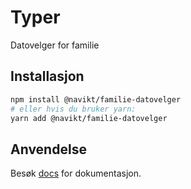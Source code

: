 # Typer

Datovelger for familie

## Installasjon

```sh
npm install @navikt/familie-datovelger
# eller hvis du bruker yarn:
yarn add @navikt/familie-datovelger
```

## Anvendelse

Besøk [docs](https://navikt.github.io/familie-felles-frontend) for dokumentasjon.



